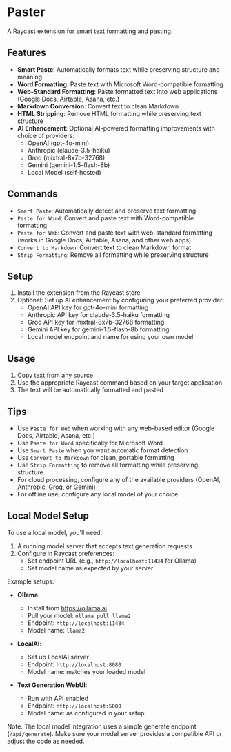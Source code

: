 # Paster

A Raycast extension for smart text formatting and pasting.

## Features

- **Smart Paste**: Automatically formats text while preserving structure and meaning
- **Word Formatting**: Paste text with Microsoft Word-compatible formatting
- **Web-Standard Formatting**: Paste formatted text into web applications (Google Docs, Airtable, Asana, etc.)
- **Markdown Conversion**: Convert text to clean Markdown
- **HTML Stripping**: Remove HTML formatting while preserving text structure
- **AI Enhancement**: Optional AI-powered formatting improvements with choice of providers:
  - OpenAI (gpt-4o-mini)
  - Anthropic (claude-3.5-haiku)
  - Groq (mixtral-8x7b-32768)
  - Gemini (gemini-1.5-flash-8b)
  - Local Model (self-hosted)

## Commands

- `Smart Paste`: Automatically detect and preserve text formatting
- `Paste for Word`: Convert and paste text with Word-compatible formatting
- `Paste for Web`: Convert and paste text with web-standard formatting (works in Google Docs, Airtable, Asana, and other web apps)
- `Convert to Markdown`: Convert text to clean Markdown format
- `Strip Formatting`: Remove all formatting while preserving structure

## Setup

1. Install the extension from the Raycast store
2. Optional: Set up AI enhancement by configuring your preferred provider:
   - OpenAI API key for gpt-4o-mini formatting
   - Anthropic API key for claude-3.5-haiku formatting
   - Groq API key for mixtral-8x7b-32768 formatting
   - Gemini API key for gemini-1.5-flash-8b formatting
   - Local model endpoint and name for using your own model

## Usage

1. Copy text from any source
2. Use the appropriate Raycast command based on your target application
3. The text will be automatically formatted and pasted

## Tips

- Use `Paste for Web` when working with any web-based editor (Google Docs, Airtable, Asana, etc.)
- Use `Paste for Word` specifically for Microsoft Word
- Use `Smart Paste` when you want automatic format detection
- Use `Convert to Markdown` for clean, portable formatting
- Use `Strip Formatting` to remove all formatting while preserving structure
- For cloud processing, configure any of the available providers (OpenAI, Anthropic, Groq, or Gemini)
- For offline use, configure any local model of your choice

## Local Model Setup

To use a local model, you'll need:

1. A running model server that accepts text generation requests
2. Configure in Raycast preferences:
   - Set endpoint URL (e.g., `http://localhost:11434` for Ollama)
   - Set model name as expected by your server

Example setups:
- **Ollama**:
  - Install from https://ollama.ai
  - Pull your model: `ollama pull llama2`
  - Endpoint: `http://localhost:11434`
  - Model name: `llama2`

- **LocalAI**:
  - Set up LocalAI server
  - Endpoint: `http://localhost:8080`
  - Model name: matches your loaded model

- **Text Generation WebUI**:
  - Run with API enabled
  - Endpoint: `http://localhost:5000`
  - Model name: as configured in your setup

Note: The local model integration uses a simple generate endpoint (`/api/generate`). Make sure your model server provides a compatible API or adjust the code as needed.